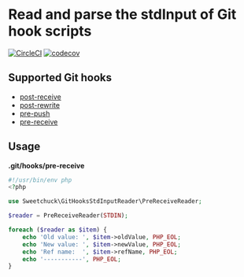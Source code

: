 # Read and parse the stdInput of Git hook scripts

[![CircleCI](https://circleci.com/gh/Sweetchuck/git-hooks-stdinput-reader.svg?style=svg)](https://circleci.com/gh/Sweetchuck/git-hooks-stdinput-reader)
[![codecov](https://codecov.io/gh/Sweetchuck/git-hooks-stdinput-reader/branch/master/graph/badge.svg)](https://codecov.io/gh/Sweetchuck/git-hooks-stdinput-reader)


## Supported Git hooks

* [post-receive](https://git-scm.com/docs/githooks#post-receive)
* [post-rewrite](https://git-scm.com/docs/githooks#_post_rewrite)
* [pre-push](https://git-scm.com/docs/githooks#_pre_push)
* [pre-receive](https://git-scm.com/docs/githooks#pre-receive)


## Usage

**.git/hooks/pre-receive**
```php
#!/usr/bin/env php
<?php

use Sweetchuck\GitHooksStdInputReader\PreReceiveReader;

$reader = PreReceiveReader(STDIN);

foreach ($reader as $item) {
    echo 'Old value: ', $item->oldValue, PHP_EOL;
    echo 'New value: ', $item->newValue, PHP_EOL;
    echo 'Ref name:  ', $item->refName, PHP_EOL;
    echo '-----------', PHP_EOL;
}
```
